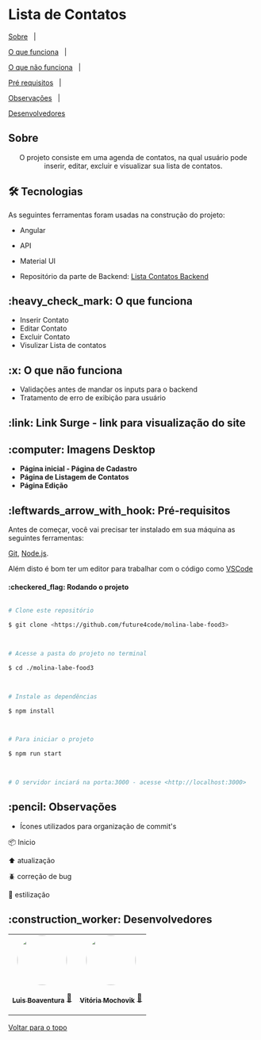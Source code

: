 # Lista de Contatos 


  

<p  align="center">

<a  href="#sobre">Sobre</a>  &#xa0; | &#xa0;

<a  href="#funciona">O que funciona</a>  &#xa0; | &#xa0;

<a  href="#nao-funciona">O que não funciona</a>  &#xa0; | &#xa0;


<a  href="#requisitos">Pré requisitos</a>  &#xa0; | &#xa0;

<a  href="#observacoes">Observações</a>  &#xa0; | &#xa0;

<a  href="#desenvolvedores">Desenvolvedores</a>

</p>

  

<h2  id="sobre"> Sobre </h2>

  

<p  align="center"> O projeto consiste em uma agenda de contatos, na qual usuário pode inserir, editar, excluir e visualizar sua lista de contatos. </p>

  

<h2  id="tecnologias"> 🛠 Tecnologias </h2>

  

As seguintes ferramentas foram usadas na construção do projeto:

  

* Angular

* API

* Material UI

* Repositório da parte de Backend: <a  href="https://github.com/VitoriaMochovik/lista-contatos-back//">Lista Contatos Backend</a>




<h2  id="funciona">:heavy_check_mark: O que funciona</h2>

  

* Inserir Contato
* Editar Contato
* Excluir Contato
* Visulizar Lista de contatos

  

<h2  id="nao-funciona">:x: O que não funciona</h2>

  

* Validações antes de mandar os inputs para o backend
* Tratamento de erro de exibição para usuário


  

<h2  id="link">:link: Link Surge - link para visualização do site</h2>



<h2  id="imagens">:computer: Imagens Desktop</h2>

  

-  **Página inicial - Página de Cadastro**
-  **Página de Listagem de Contatos**
-  **Página Edição**

  

<h2  id="requisitos">:leftwards_arrow_with_hook: Pré-requisitos</h2>

  

Antes de começar, você vai precisar ter instalado em sua máquina as seguintes ferramentas:

[Git](https://git-scm.com), [Node.js](https://nodejs.org/en/).

Além disto é bom ter um editor para trabalhar com o código como [VSCode](https://code.visualstudio.com/)

  

<h4>:checkered_flag: Rodando o projeto </h4>

  

```bash

# Clone este repositório

$ git clone <https://github.com/future4code/molina-labe-food3>

  

# Acesse a pasta do projeto no terminal

$ cd ./molina-labe-food3

  

# Instale as dependências

$ npm install

  

# Para iniciar o projeto

$ npm run start

  

# O servidor inciará na porta:3000 - acesse <http://localhost:3000>

```

  

<h2  id="observacoes">:pencil: Observações</h2>

  

- Ícones utilizados para organização de commit's

  



:package: Inicio

:arrow_up: atualização

:beetle: correção de bug

:art: estilização

  

<h2  id="desenvolvedores">:construction_worker: Desenvolvedores</h2>

  

<table>

<tr>


<td  align="center"><a  href="https://github.com/LuisClaudioBoaventura"><img  style="border-radius: 50%"  src="https://avatars.githubusercontent.com/u/79278484?v=4"  width="100px"  alt=""/>

<br  />

<sub><b>Luis Boaventura</b></sub></a>  <a  href="https://github.com/tshadz">🚀</a></td>

<td  align="center"><a  href="https://github.com/VitoriaMochovik"><img  style="border-radius: 50%"  src="https://avatars.githubusercontent.com/u/82537066?v=4"  width="100px"  alt=""/>

<br  />

<sub><b>Vitória Mochovik</b></sub></a>  <a  href="https://github.com/VitoriaMochovik">🚀</a></td>

</tr>

</table>

  

  

<a  href="#top">Voltar para o topo</a>
